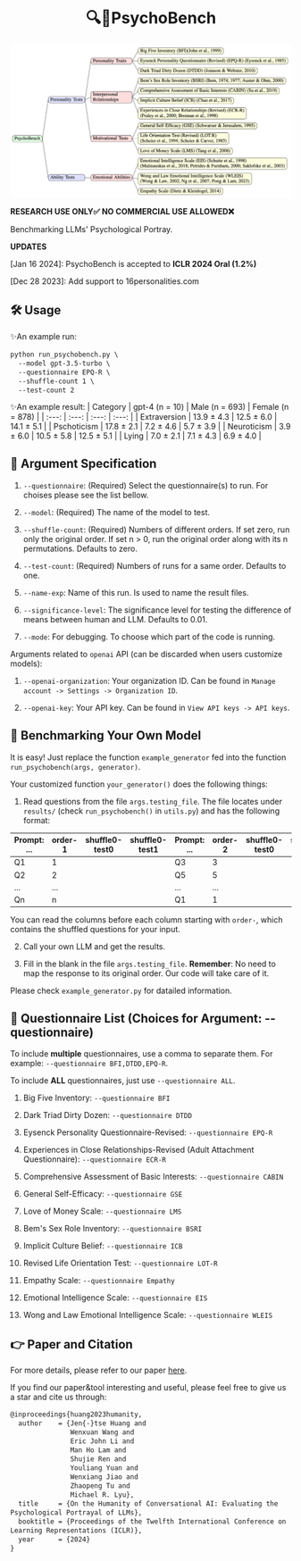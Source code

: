 <div align= "center">
    <h1> 🔍🤖PsychoBench</h1>
</div>

<div align="center">

</div>

</div>

<div align="center">
<img src="framework.jpg" width="750px">
</div>

**RESEARCH USE ONLY✅ NO COMMERCIAL USE ALLOWED❌**

Benchmarking LLMs' Psychological Portray.

**UPDATES**

[Jan 16 2024]: PsychoBench is accepted to **ICLR 2024 Oral (1.2%)**

[Dec 28 2023]: Add support to 16personalities.com

## 🛠️ Usage
✨An example run:
```
python run_psychobench.py \
  --model gpt-3.5-turbo \
  --questionnaire EPQ-R \
  --shuffle-count 1 \
  --test-count 2
```

✨An example result:
| Category | gpt-4 (n = 10) | Male (n = 693) | Female (n = 878) |
| :---: | :---: | :---: | :---: |
| Extraversion | 13.9 $\pm$ 4.3 | 12.5 $\pm$ 6.0 | 14.1 $\pm$ 5.1 | 
| Pschoticism | 17.8 $\pm$ 2.1 | 7.2 $\pm$ 4.6 | 5.7 $\pm$ 3.9 | 
| Neuroticism | 3.9 $\pm$ 6.0 | 10.5 $\pm$ 5.8 | 12.5 $\pm$ 5.1 | 
| Lying | 7.0 $\pm$ 2.1 | 7.1 $\pm$ 4.3 | 6.9 $\pm$ 4.0 | 

## 🔧 Argument Specification
1. `--questionnaire`: (Required) Select the questionnaire(s) to run. For choises please see the list bellow.

2. `--model`: (Required) The name of the model to test.

3. `--shuffle-count`: (Required) Numbers of different orders. If set zero, run only the original order. If set n > 0, run the original order along with its n permutations. Defaults to zero.

4. `--test-count`: (Required) Numbers of runs for a same order. Defaults to one.

5. `--name-exp`: Name of this run. Is used to name the result files.

6. `--significance-level`: The significance level for testing the difference of means between human and LLM. Defaults to 0.01.

7. `--mode`: For debugging. To choose which part of the code is running.

Arguments related to `openai` API (can be discarded when users customize models):

1. `--openai-organization`: Your organization ID. Can be found in `Manage account -> Settings -> Organization ID`.

2. `--openai-key`: Your API key. Can be found in `View API keys -> API keys`.

## 🦙 Benchmarking Your Own Model
It is easy! Just replace the function `example_generator` fed into the function `run_psychobench(args, generator)`.

Your customized function `your_generator()` does the following things:

1. Read questions from the file `args.testing_file`. The file locates under `results/` (check `run_psychobench()` in `utils.py`) and has the following format:

| Prompt: ... | order-1 | shuffle0-test0 | shuffle0-test1 | Prompt: ... | order-2 | shuffle0-test0 | shuffle0-test1 |
| --- | --- | --- | --- | --- | --- | --- | --- |
| Q1 | 1 | | | Q3 | 3 | | |
| Q2 | 2 | | | Q5 | 5 | | |
| ... | ... | | | ... | ... | | |
| Qn | n | | | Q1 | 1 | | |

You can read the columns before each column starting with `order-`, which contains the shuffled questions for your input.

2. Call your own LLM and get the results.

3. Fill in the blank in the file `args.testing_file`. **Remember**: No need to map the response to its original order. Our code will take care of it.

Please check `example_generator.py` for datailed information.

## 📃 Questionnaire List (Choices for Argument: --questionnaire)
To include **multiple** questionnaires, use a comma to separate them. For example: `--questionnaire BFI,DTDD,EPQ-R`.

To include **ALL** questionnaires, just use `--questionnaire ALL`.

1. Big Five Inventory: `--questionnaire BFI`

2. Dark Triad Dirty Dozen: `--questionnaire DTDD`

3. Eysenck Personality Questionnaire-Revised: `--questionnaire EPQ-R`

4. Experiences in Close Relationships-Revised (Adult Attachment Questionnaire): `--questionnaire ECR-R`

5. Comprehensive Assessment of Basic Interests: `--questionnaire CABIN`

6. General Self-Efficacy: `--questionnaire GSE`

7. Love of Money Scale: `--questionnaire LMS`

8. Bem's Sex Role Inventory: `--questionnaire BSRI`

9. Implicit Culture Belief: `--questionnaire ICB`

10. Revised Life Orientation Test: `--questionnaire LOT-R`

11. Empathy Scale: `--questionnaire Empathy`

12. Emotional Intelligence Scale: `--questionnaire EIS`

13. Wong and Law Emotional Intelligence Scale: `--questionnaire WLEIS`

## 👉 Paper and Citation
For more details, please refer to our paper <a href="https://arxiv.org/abs/2310.01386">here</a>.

If you find our paper&tool interesting and useful, please feel free to give us a star and cite us through:
```
@inproceedings{huang2023humanity,
  author    = {Jen{-}tse Huang and
               Wenxuan Wang and
               Eric John Li and
               Man Ho Lam and
               Shujie Ren and
               Youliang Yuan and
               Wenxiang Jiao and
               Zhaopeng Tu and
               Michael R. Lyu},
  title     = {On the Humanity of Conversational AI: Evaluating the Psychological Portrayal of LLMs},
  booktitle = {Proceedings of the Twelfth International Conference on Learning Representations (ICLR)},
  year      = {2024}
}
```
